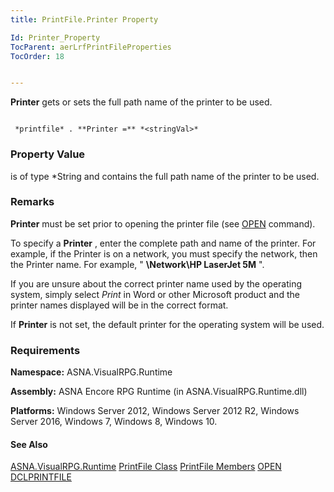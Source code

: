 ```yaml
---
title: PrintFile.Printer Property

Id: Printer_Property
TocParent: aerLrfPrintFileProperties
TocOrder: 18


---
```


**Printer** gets or sets the full path name of the printer to be used. 

```

 *printfile* . **Printer =** *<stringVal>* 
```

### Property Value
***<stringVal>*** is of type *String and contains the full path name of the printer to be used. 

### Remarks
**Printer** must be set prior to opening the printer file (see [OPEN](OPEN.html) command). 

To specify a **Printer** , enter the complete path and name of the printer. For example, if the Printer is on a network, you must specify the network, then the Printer name. For example, " **\\Network\HP LaserJet 5M** ". 

If you are unsure about the correct printer name used by the operating system, simply select *Print* in Word or other Microsoft product and the printer names displayed will be in the correct format. 

If **Printer** is not set, the default printer for the operating system will be used. 

### Requirements
**Namespace:** ASNA.VisualRPG.Runtime 

**Assembly:** ASNA Encore RPG Runtime (in ASNA.VisualRPG.Runtime.dll) 

**Platforms:** Windows Server 2012, Windows Server 2012 R2, Windows Server 2016, Windows 7, Windows 8, Windows 10. 

#### See Also
[ASNA.VisualRPG.Runtime](aerLrfRuntimeNamespace.html)
[PrintFile Class](aerLrfPrintFileClass.html)
[PrintFile Members](aerLrfPrintFileMembers.html)
[OPEN](OPEN.html)
[DCLPRINTFILE](DCLPRINTFILE.html) 
